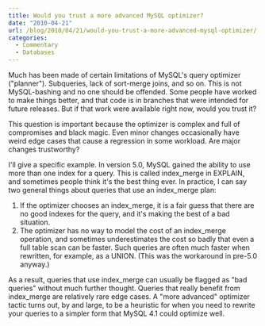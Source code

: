 ```yaml
---
title: Would you trust a more advanced MySQL optimizer?
date: "2010-04-21"
url: /blog/2010/04/21/would-you-trust-a-more-advanced-mysql-optimizer/
categories:
  - Commentary
  - Databases
---
```

Much has been made of certain limitations of MySQL's query optimizer ("planner"). Subqueries, lack of sort-merge joins, and so on. This is not MySQL-bashing and no one should be offended. Some people have worked to make things better, and that code is in branches that were intended for future releases. But if that work were available right now, would you trust it?

This question is important because the optimizer is complex and full of compromises and black magic. Even minor changes occasionally have weird edge cases that cause a regression in some workload. Are major changes trustworthy?

I'll give a specific example. In version 5.0, MySQL gained the ability to use more than one index for a query. This is called index\_merge in EXPLAIN, and sometimes people think it's the best thing ever. In practice, I can say two general things about queries that use an index\_merge plan:

1.  If the optimizer chooses an index_merge, it is a fair guess that there are no good indexes for the query, and it's making the best of a bad situation.
2.  The optimizer has no way to model the cost of an index_merge operation, and sometimes underestimates the cost so badly that even a full table scan can be faster. Such queries are often much faster when rewritten, for example, as a UNION. (This was the workaround in pre-5.0 anyway.)

As a result, queries that use index\_merge can usually be flagged as "bad queries" without much further thought. Queries that really benefit from index\_merge are relatively rare edge cases. A "more advanced" optimizer tactic turns out, by and large, to be a heuristic for when you need to rewrite your queries to a simpler form that MySQL 4.1 could optimize well.
